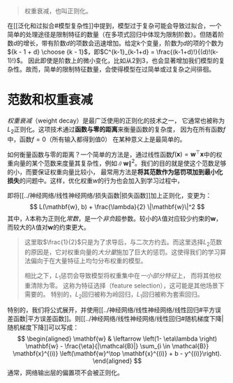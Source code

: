 > 权重衰减，也叫正则化。

在[[泛化和过拟合#模型复杂性]]中提到，模型过于复杂可能会导致过拟合，一个简单的处理途径是限制特征的数量（在多项式回归中体现为限制阶数）。但随着阶数$d$的增长，带有阶数$d$的项数会迅速增加。给定$k$个变量，阶数为$d$的项的个数为${k - 1 + d} \choose {k - 1}$，即$C^{k-1}_{k-1+d} = \frac{(k-1+d)!}{(d)!(k-1)!}$。
因此即使是阶数上的微小变化，比如从2到3，也会显著增加我们模型的复杂性。故而，简单的限制特征数量，会使得模型在过简单或过复杂之间徘徊。

# 范数和权重衰减
*权重衰减*（weight decay）是最广泛使用的正则化的技术之一， 它通常也被称为$L_2$正则化。这项技术通过**函数与零的距离**来衡量函数的复杂度， 因为在所有函数$f$中，函数$f=0$（所有输入都得到值0） 在某种意义上是最简单的。

如何衡量函数与零的距离？一个简单的方法是，通过线性函数$f(\mathbf{x}) = \mathbf{w}^\top \mathbf{x}$中的权重向量的某个范数来度量其复杂性，例如$\| \mathbf{w} \|^2$。我们的目的就是使这个范数足够的小，而要保证权重向量比较小， 最常用方法是**将其范数作为惩罚项加到最小化损失**的问题中。这样，优化权重$w$的行为也会加入到学习过程中，

即将[[../神经网络/线性神经网络/损失函数|损失函数]]加上正则化，变更为：
$$
L(\mathbf{w}, b) + \frac{\lambda}{2} \|\mathbf{w}\|^2
$$
其中，$\lambda$本称为正则化*常数*，是一个*非负*超参数。较小的$\lambda$值对应较少约束的$\mathbf{w}$， 而较大的$\lambda$值对$\mathbf{w}$的约束更大。


> 这里取$\frac{1}{2}$只是为了求导后，与二次方约去。而这里选择$L_2$范数的原因是，它对权重向量的*大分量*施加了巨大的惩罚。这使得我们的学习算法偏向于在大量特征上均匀分布权重的模型。
> 
> 相比之下，$L_1$惩罚会导致模型将权重集中在*一小部分特征*上， 而将其他权重清除为零。 这称为特征选择（feature selection），这可能是其他场景下需要的。
> 特别的，$L_2$回归被称为岭回归，$L_1$回归被称为套索回归。

特别的，我们将公式展开，并使用[[../神经网络/线性神经网络/线性回归#平方误差函数|平方误差函数]]。则[[../神经网络/线性神经网络/线性回归#随机梯度下降|随机梯度下降]]可以写成：
$$
\begin{aligned}
\mathbf{w} & \leftarrow \left(1- \eta\lambda \right) \mathbf{w} - \frac{\eta}{|\mathcal{B}|} \sum_{i \in \mathcal{B}} \mathbf{x}^{(i)} \left(\mathbf{w}^\top \mathbf{x}^{(i)} + b - y^{(i)}\right).
\end{aligned}
$$
通常，网络输出层的偏置项不会被正则化。
